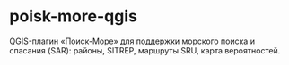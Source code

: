 # poisk-more-qgis
QGIS-плагин «Поиск-Море» для поддержки морского поиска и спасания (SAR): районы, SITREP, маршруты SRU, карта вероятностей.
